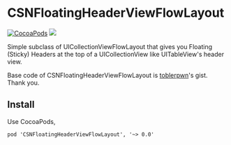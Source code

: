 CSNFloatingHeaderViewFlowLayout
===============================

[![CocoaPods](http://img.shields.io/cocoapods/v/CSNFloatingHeaderViewFlowLayout.svg)](http://cocoadocs.org/docsets/CSNFloatingHeaderViewFlowLayout)
![](http://img.shields.io/badge/license-MIT-green.svg)

Simple subclass of UICollectionViewFlowLayout that gives you Floating (Sticky) Headers at the top of a UICollectionView like UITableView's header view.

Base code of CSNFloatingHeaderViewFlowLayout is [toblerpwn](https://gist.github.com/toblerpwn/5393460)'s gist. Thank you.

## Install

Use CocoaPods,

```
pod 'CSNFloatingHeaderViewFlowLayout', '~> 0.0'
```
